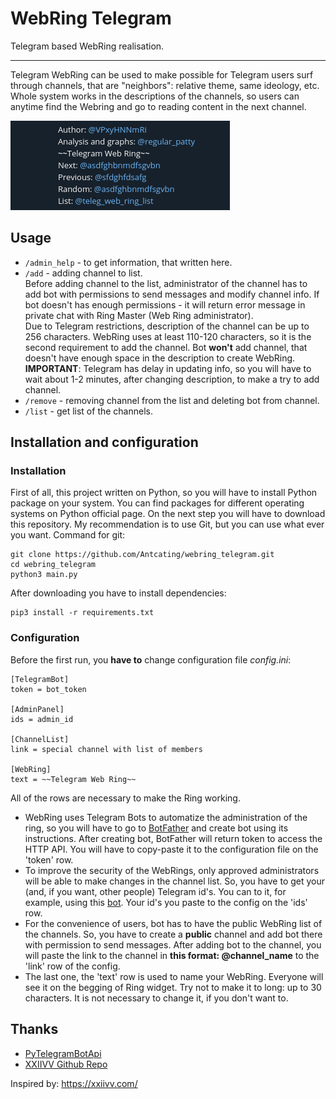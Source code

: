 # WebRing Telegram
Telegram based WebRing realisation.

---

Telegram WebRing can be used to make possible for Telegram users surf through channels, that are "neighbors": relative theme, same ideology, etc. Whole system works in the descriptions of the channels, so users can anytime find the Webring and go to reading content in the next channel.
<p align="left">
    <img src="example.png">
</p>

## Usage

- `/admin_help` - to get information, that written here.
- `/add` - adding channel to list. </br>
Before adding channel to the list, administrator of the channel has to add bot with permissions to send messages and modify channel info. If bot doesn't has enough permissions - it will return error message in private chat with Ring Master (Web Ring administrator).</br>
Due to Telegram restrictions, description of the channel can be up to 256 characters. WebRing uses at least 110-120 characters, so it is the second requirement to add the channel. Bot **won't** add channel, that doesn't have enough space in the description to create WebRing.</br>
**IMPORTANT**: Telegram has delay in updating info, so you will have to wait about 1-2 minutes, after changing description, to make a try to add channel.</br>
- `/remove` - removing channel from the list and deleting bot from channel. </br>
- `/list` - get list of the channels.

## Installation and configuration
### Installation
First of all, this project written on Python, so you will have to install Python package on your system. You can find packages for different operating systems on Python official page.
On the next step you will have to download this repository. My recommendation is to use Git, but you can use what ever you want. 
Command for git:
```
git clone https://github.com/Antcating/webring_telegram.git
cd webring_telegram
python3 main.py
```

After downloading you have to install dependencies:
    
```
pip3 install -r requirements.txt
```
### Configuration
Before the first run, you **have to** change configuration file _config.ini_:
```
[TelegramBot]
token = bot_token

[AdminPanel]
ids = admin_id 

[ChannelList]
link = special channel with list of members 

[WebRing]
text = ~~Telegram Web Ring~~
```
All of the rows are necessary to make the Ring working.  
- WebRing uses Telegram Bots to automatize the administration of the ring, so you will have to go to [BotFather](https://t.me/BotFather) and create bot using its instructions. After creating bot, BotFather will return token to access the HTTP API. You will have to copy-paste it to the configuration file on the 'token' row.
- To improve the security of the WebRings, only approved administrators will be able to make changes in the channel list. So, you have to get your (and, if you want, other people) Telegram id's. You can to it, for example, using this [bot](https://t.me/userinfobot). Your id's you paste to the config on the 'ids' row.
- For the convenience of users, bot has to have the public WebRing list of the channels. So, you have to create a **public** channel and add bot there with permission to send messages. After adding bot to the channel, you will paste the link to the channel in **this format: @channel_name** to the 'link' row of the config.
- The last one, the 'text' row is used to name your WebRing. Everyone will see it on the begging of Ring widget. Try not to make it to long: up to 30 characters. It is not necessary to change it, if you don't want to.

## Thanks
- [PyTelegramBotApi](https://github.com/eternnoir/pyTelegramBotAPI)
- [XXIIVV Github Repo](https://github.com/XXIIVV)

Inspired by: https://xxiivv.com/ 
